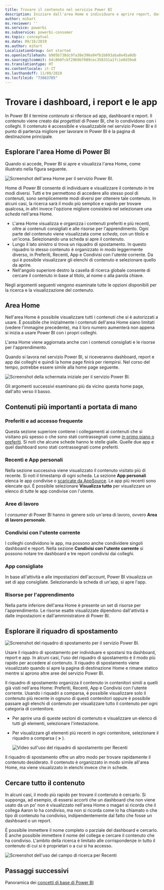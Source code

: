 ```yaml
---
title: Trovare il contenuto nel servizio Power BI
description: Iniziare dall'area Home e individuare e aprire report, dashboard e app.
author: mihart
ms.reviewer: ''
ms.service: powerbi
ms.subservice: powerbi-consumer
ms.topic: conceptual
ms.date: 09/16/2019
ms.author: mihart
LocalizationGroup: Get started
ms.openlocfilehash: b905b738dc9fa38e390a94fb1b893aba8e45a0db
ms.sourcegitcommit: 64c860fcbf2969bf089cec358331a1fc1e0d39a8
ms.translationtype: HT
ms.contentlocale: it-IT
ms.lasthandoff: 11/09/2019
ms.locfileid: "73863705"
---
```

# <a name="find-your-dashboards-reports-and-apps"></a>Trovare i dashboard, i report e le app
In Power BI il termine *contenuto* si riferisce ad app, dashboard e report. Il contenuto viene creato dai *progettisti* di Power BI, che lo condividono con i colleghi. Il contenuto è accessibile e visualizzabile nel servizio Power BI e il punto di partenza migliore per lavorare in Power BI è la pagina di destinazione principale.

## <a name="explore-power-bi-home"></a>Esplorare l'area Home di Power BI
Quando si accede, Power BI si apre e visualizza l'area Home, come illustrato nella figura seguente.
 
![Screenshot dell'area Home per il servizio Power BI.](media/end-user-home/power-bi-home.png)

Home di Power BI consente di individuare e visualizzare il contenuto in tre modi diversi. Tutti e tre permettono di accedere allo stesso pool di contenuti, sono semplicemente modi diversi per ottenere tale contenuto. In alcuni casi, la ricerca sarà il modo più semplice e rapido per trovare qualcosa, in altri invece l'opzione migliore consisterà nel selezionare una *scheda* nell'area Home.

- L'area Home visualizza e organizza i contenuti preferiti e più recenti, oltre ai contenuti consigliati e alle risorse per l'apprendimento. Ogni parte del contenuto viene visualizzata come *scheda*, con un titolo e un'icona. Selezionando una scheda si apre il contenuto.
- Lungo il lato sinistro si trova un riquadro di spostamento. In questo riquadro lo stesso contenuto è organizzato in modo leggermente diverso, in Preferiti, Recenti, App e Condivisi con l'utente corrente. Da qui è possibile visualizzare gli elenchi di contenuto e selezionare quello da aprire.
- Nell'angolo superiore destro la casella di ricerca globale consente di cercare il contenuto in base al titolo, al nome o alla parola chiave.

Negli argomenti seguenti vengono esaminate tutte le opzioni disponibili per la ricerca e la visualizzazione del contenuto.

## <a name="home-canvas"></a>Area Home
Nell'area Home è possibile visualizzare tutti i contenuti che si è autorizzati a usare. È possibile che inizialmente i contenuti dell'area Home siano limitati (vedere l'immagine precedente), ma il loro numero aumenterà non appena si inizia a usare Power BI con i propri colleghi.

L'area Home viene aggiornata anche con i contenuti consigliati e le risorse per l'apprendimento. 
 
Quando si lavora nel servizio Power BI, si riceveranno dashboard, report e app dai colleghi e quindi la home page finirà per riempirsi. Nel corso del tempo, potrebbe essere simile alla home page seguente.

![Screenshot della schermata iniziale per il servizio Power BI.](media/end-user-home/power-bi-home-older.png)

 
Gli argomenti successivi esaminano più da vicino questa home page, dall'alto verso il basso.

## <a name="most-important-content-at-your-fingertips"></a>Contenuti più importanti a portata di mano

### <a name="favorites-and-frequents"></a>Preferiti e ad accesso frequente
Questa sezione superiore contiene i collegamenti ai contenuti che si visitano più spesso o che sono stati contrassegnati come [in primo piano o preferiti](end-user-favorite.md). Si noti che alcune schede hanno le stelle gialle. Quelle due app e quel dashboard sono stati contrassegnati come preferiti.
 
### <a name="recents-and-my-apps"></a>Recenti e App personali
Nella sezione successiva viene visualizzato il contenuto visitato più di recente. Si noti il timestamp di ogni scheda. La sezione **App personali** elenca le app condivise o [scaricate da AppSource](end-user-apps.md). Le app più recenti sono elencate qui. È possibile selezionare **Visualizza tutto** per visualizzare un elenco di tutte le app condivise con l'utente.

### <a name="workspaces"></a>Aree di lavoro
I *consumer* di Power BI hanno in genere solo un'area di lavoro, ovvero **Area di lavoro personale**. 

### <a name="shared-with-me"></a>Condivisi con l'utente corrente
I colleghi condividono le app, ma possono anche condividere singoli dashboard e report. Nella sezione **Condivisi con l'utente corrente** si possono notare tre dashboard e tre report condivisi dai colleghi.

### <a name="recommended-apps"></a>App consigliate
In base all'attività e alle impostazioni dell'account, Power BI visualizza un set di app consigliate. Selezionando la scheda di un'app, si apre l'app.
 
### <a name="learning-resources"></a>Risorse per l'apprendimento
Nella parte inferiore dell'area Home è presente un set di risorse per l'apprendimento. Le risorse esatte visualizzate dipendono dall'attività e dalle impostazioni e dall'amministratore di Power BI. 
 
## <a name="explore-the-nav-pane"></a>Esplorare il riquadro di spostamento

![Screenshot del riquadro di spostamento per il servizio Power BI.](media/end-user-home/power-bi-nav-bar.png)


Usare il riquadro di spostamento per individuare e spostarsi tra dashboard, report e app. In alcuni casi, l'uso del riquadro di spostamento è il modo più rapido per accedere al contenuto.
Il riquadro di spostamento viene visualizzato quando si apre la pagina di destinazione Home e rimane statico mentre si aprono altre aree del servizio Power BI.
  
Il riquadro di spostamento organizza il contenuto in contenitori simili a quelli già visti nell'area Home: Preferiti, Recenti, App e Condivisi con l'utente corrente. Usando i riquadri a comparsa, è possibile visualizzare solo il contenuto più recente in ognuno di questi contenitori oppure è possibile passare agli elenchi di contenuto per visualizzare tutto il contenuto per ogni categoria di contenitore.
 
- Per aprire una di queste sezioni di contenuto e visualizzare un elenco di tutti gli elementi, selezionare l'intestazione.
- Per visualizzare gli elementi più recenti in ogni contenitore, selezionare il riquadro a comparsa ( **>** ).

    ![Video sull'uso del riquadro di spostamento per Recenti](media/end-user-home/power-bi-nav-bar.gif)

 
Il riquadro di spostamento offre un altro modo per trovare rapidamente il contenuto desiderato. Il contenuto è organizzato in modo simile all'area Home, ma viene visualizzato in elenchi invece che in schede. 

## <a name="search-all-of-your-content"></a>Cercare tutto il contenuto
In alcuni casi, il modo più rapido per trovare il contenuto è cercarlo. Si supponga, ad esempio, di essersi accorti che un dashboard che non viene usato da un po' non è visualizzato nell'area Home o magari si ricorda che il collega Aaron lo ha condiviso, ma non si ricorda come lo ha chiamato o che tipo di contenuto ha condiviso, indipendentemente dal fatto che fosse un dashboard o un report.
 
È possibile immettere il nome completo o parziale del dashboard e cercarlo. È anche possibile immettere il nome del collega e cercare il contenuto che ha condiviso. L'ambito della ricerca è limitato alle corrispondenze in tutto il contenuto di cui si è proprietari o a cui si ha accesso.

![Screenshot dell'uso del campo di ricerca per Recenti](media/end-user-home/power-bi-search.png)

## <a name="next-steps"></a>Passaggi successivi
Panoramica dei [concetti di base di Power BI](end-user-basic-concepts.md)
